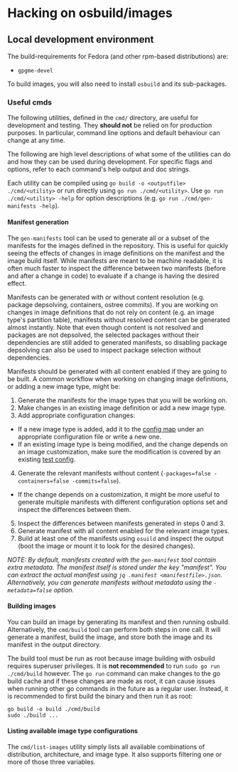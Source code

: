 # Hacking on osbuild/images

## Local development environment

The build-requirements for Fedora (and other rpm-based distributions) are:
- `gpgme-devel`

To build images, you will also need to install `osbuild` and its sub-packages.

### Useful cmds

The following utilities, defined in the `cmd/` directory, are useful for
development and testing. They **should not** be relied on for production
purposes. In particular, command line options and default behaviour can change
at any time.

The following are high level descriptions of what some of the utilities can do
and how they can be used during development. For specific flags and options,
refer to each command's help output and doc strings.

Each utility can be compiled using `go build -o <outputfile> ./cmd/<utility>`
or run directly using `go run ./cmd/<utility>`. Use `go run ./cmd/<utility>
-help` for option descriptions (e.g. `go run ./cmd/gen-manifests -help`).

#### Manifest generation

The `gen-manifests` tool can be used to generate all or a subset of the
manifests for the images defined in the repository. This is useful for quickly
seeing the effects of changes in image definitions on the manifest and the
image build itself. While manifests are meant to be machine readable, it is
often much faster to inspect the difference between two manifests (before and
after a change in code) to evaluate if a change is having the desired effect.

Manifests can be generated with or without content resolution (e.g. package
depsolving, containers, ostree commits). If you are working on changes in image
definitions that do not rely on content (e.g. an image type's partition table),
manifests without resolved content can be generated almost instantly. Note that
even though content is not resolved and packages are not depsolved, the
selected packages without their dependencies are still added to generated
manifests, so disabling package depsolving can also be used to inspect package
selection without dependencies.

Manifests should be generated with all content enabled if they are going to be
built. A common workflow when working on changing image definitions, or adding
a new image type, might be:
1. Generate the manifests for the image types that you will be working on.
2. Make changes in an existing image definition or add a new image type.
3. Add appropriate configuration changes:
  - If a new image type is added, add it to the [config
    map](test/config-map.json) under an appropriate configuration file or write
    a new one.
  - If an existing image type is being modified, and the change depends on an
    image customization, make sure the modification is covered by an existing
    [test config](test/configs).
4. Generate the relevant manifests without content (`-packages=false
   -containers=false -commits=false`).
  - If the change depends on a customization, it might be more useful to
    generate multiple manifests with different configuration options set and
    inspect the differences between them.
5. Inspect the differences between manifests generated in steps 0 and 3.
6. Generate manifest with all content enabled for the relevant image types.
7. Build at least one of the manifests using `osuild` and inspect the output
   (boot the image or mount it to look for the desired changes).

_NOTE: By default, manifests created with the `gen-manifest` tool contain extra
metadata. The manifest itself is stored under the key "manifest". You can
extract the actual manifest using `jq .manifest
<manifestfile>.json`. Alternatively, you can generate manifests without
metadata using the `-metadata=false` option._

#### Building images

You can build an image by generating its manifest and then running
osbuild. Alternatively, the `cmd/build` tool can perform both steps in one
call. It will generate a manifest, build the image, and store both the image
and its manifest in the output directory.

The build tool must be run as root because image building with osbuild requires
superuser privileges. It is **not recommended** to run `sudo go run
./cmd/build` however. The `go run` command can make changes to the go build
cache and if these changes are made as root, it can cause issues when running
other go commands in the future as a regular user. Instead, it is recommended
to first build the binary and then run it as root:
```
go build -o build ./cmd/build
sudo ./build ...
```

#### Listing available image type configurations

The `cmd/list-images` utility simply lists all available combinations of
distribution, architecture, and image type. It also supports filtering one or
more of those three variables.
